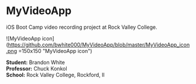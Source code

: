 MyVideoApp
==========

iOS Boot Camp video recording project at Rock Valley College.

![MyVideoApp icon](https://github.com/bwhite000/MyVideoApp/blob/master/MyVideoApp_icon.png =150x150 "MyVideoApp icon")

__Student:__ Brandon White  
__Professor:__ Chuck Konkol  
__School:__ Rock Valley College, Rockford, Il
